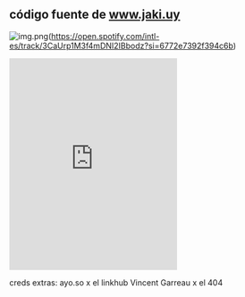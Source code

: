 ## código fuente de www.jaki.uy 

![img.png](https://i.pinimg.com/564x/af/b3/90/afb3904502bac49452e8f4ef9e8617e7.jpg)(https://open.spotify.com/intl-es/track/3CaUrp1M3f4mDNI2IBbodz?si=6772e7392f394c6b)
<iframe src="https://open.spotify.com/track/3CaUrp1M3f4mDNI2IBbodz?si=cfcf396708fe4ce2" width="300" height="380" frameborder="0" allowtransparency="true" allow="encrypted-media"></iframe>


creds extras:
ayo.so x el linkhub
Vincent Garreau x el 404
